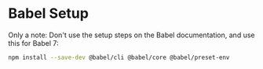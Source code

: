 # Babel Setup

Only a note: Don't use the setup steps on the Babel documentation, and use this for Babel 7:
```bash
npm install --save-dev @babel/cli @babel/core @babel/preset-env
```
